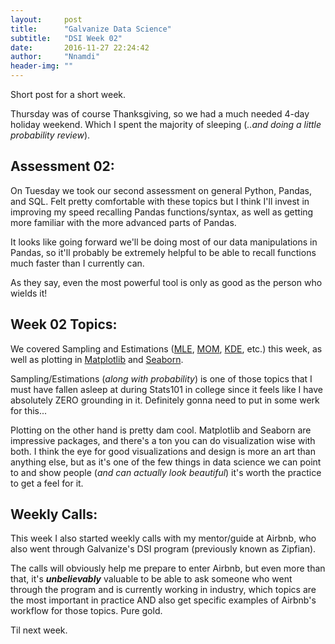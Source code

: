 ```yaml
---
layout:     post
title:      "Galvanize Data Science"
subtitle:   "DSI Week 02"
date:       2016-11-27 22:24:42
author:     "Nnamdi"
header-img: ""
---
```


Short post for a short week.

Thursday was of course Thanksgiving, so we had a much needed 4-day holiday weekend. Which I spent the majority of sleeping (_..and doing a little probability review_).

## Assessment 02:
On Tuesday we took our second assessment on general Python, Pandas, and SQL. Felt pretty comfortable with these topics but I think I'll invest in improving my speed recalling Pandas functions/syntax, as well as getting more familiar with the more advanced parts of Pandas.

It looks like going forward we'll be doing most of our data manipulations in Pandas, so it'll probably be extremely helpful to be able to recall functions much faster than I currently can.

As they say, even the most powerful tool is only as good as the person who wields it!

## Week 02 Topics:
We covered Sampling and Estimations ([MLE](https://en.wikipedia.org/wiki/Maximum_likelihood_estimation), [MOM](https://en.wikipedia.org/wiki/Method_of_moments_(statistics)), [KDE](https://en.wikipedia.org/wiki/Kernel_density_estimation), etc.) this week, as well as plotting in [Matplotlib](http://matplotlib.org/) and [Seaborn](http://seaborn.pydata.org/).

Sampling/Estimations (_along with probability_) is one of those topics that I must have fallen asleep at during Stats101 in college since it feels like I have absolutely ZERO grounding in it. Definitely gonna need to put in some werk for this...

Plotting on the other hand is pretty dam cool. Matplotlib and Seaborn are impressive packages, and there's a ton you can do visualization wise with both. I think the eye for good visualizations and design is more an art than anything else, but as it's one of the few things in data science we can point to and show people (_and can actually look beautiful_) it's worth the practice to get a feel for it.

## Weekly Calls:
This week I also started weekly calls with my mentor/guide at Airbnb, who also went through Galvanize's DSI program (previously known as Zipfian).

The calls will obviously help me prepare to enter Airbnb, but even more than that, it's **_unbelievably_** valuable to be able to ask someone who went through the program and is currently working in industry, which topics are the most important in practice AND also get specific examples of Airbnb's workflow for those topics. Pure gold.

Til next week.
